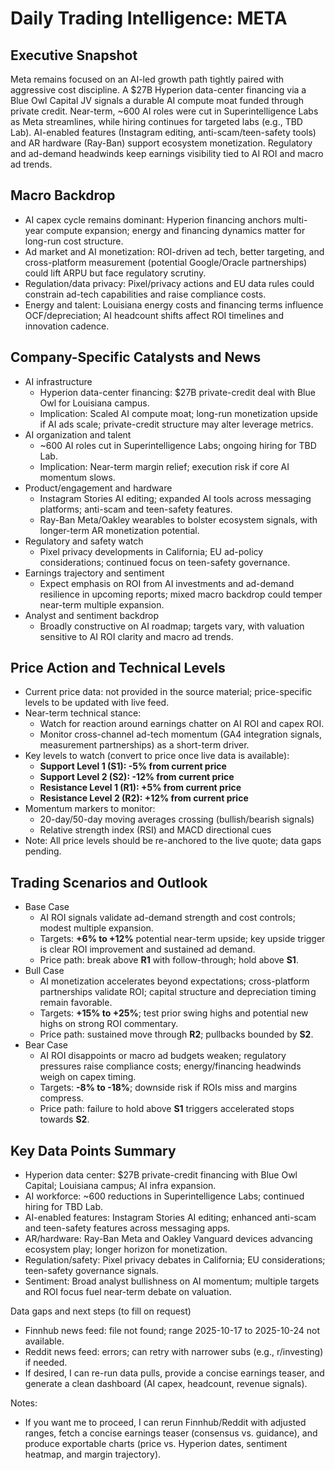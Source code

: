 # Daily Trading Intelligence: META

## Executive Snapshot
Meta remains focused on an AI-led growth path tightly paired with aggressive cost discipline. A $27B Hyperion data-center financing via a Blue Owl Capital JV signals a durable AI compute moat funded through private credit. Near-term, ~600 AI roles were cut in Superintelligence Labs as Meta streamlines, while hiring continues for targeted labs (e.g., TBD Lab). AI-enabled features (Instagram editing, anti-scam/teen-safety tools) and AR hardware (Ray-Ban) support ecosystem monetization. Regulatory and ad-demand headwinds keep earnings visibility tied to AI ROI and macro ad trends.

## Macro Backdrop
- AI capex cycle remains dominant: Hyperion financing anchors multi-year compute expansion; energy and financing dynamics matter for long-run cost structure.
- Ad market and AI monetization: ROI-driven ad tech, better targeting, and cross-platform measurement (potential Google/Oracle partnerships) could lift ARPU but face regulatory scrutiny.
- Regulation/data privacy: Pixel/privacy actions and EU data rules could constrain ad-tech capabilities and raise compliance costs.
- Energy and talent: Louisiana energy costs and financing terms influence OCF/depreciation; AI headcount shifts affect ROI timelines and innovation cadence.

## Company-Specific Catalysts and News
- AI infrastructure
  - Hyperion data-center financing: $27B private-credit deal with Blue Owl for Louisiana campus.
  - Implication: Scaled AI compute moat; long-run monetization upside if AI ads scale; private-credit structure may alter leverage metrics.
- AI organization and talent
  - ~600 AI roles cut in Superintelligence Labs; ongoing hiring for TBD Lab.
  - Implication: Near-term margin relief; execution risk if core AI momentum slows.
- Product/engagement and hardware
  - Instagram Stories AI editing; expanded AI tools across messaging platforms; anti-scam and teen-safety features.
  - Ray-Ban Meta/Oakley wearables to bolster ecosystem signals, with longer-term AR monetization potential.
- Regulatory and safety watch
  - Pixel privacy developments in California; EU ad-policy considerations; continued focus on teen-safety governance.
- Earnings trajectory and sentiment
  - Expect emphasis on ROI from AI investments and ad-demand resilience in upcoming reports; mixed macro backdrop could temper near-term multiple expansion.
- Analyst and sentiment backdrop
  - Broadly constructive on AI roadmap; targets vary, with valuation sensitive to AI ROI clarity and macro ad trends.

## Price Action and Technical Levels
- Current price data: not provided in the source material; price-specific levels to be updated with live feed.
- Near-term technical stance:
  - Watch for reaction around earnings chatter on AI ROI and capex ROI.
  - Monitor cross-channel ad-tech momentum (GA4 integration signals, measurement partnerships) as a short-term driver.
- Key levels to watch (convert to price once live data is available):
  - **Support Level 1 (S1): -5% from current price**
  - **Support Level 2 (S2): -12% from current price**
  - **Resistance Level 1 (R1): +5% from current price**
  - **Resistance Level 2 (R2): +12% from current price**
- Momentum markers to monitor:
  - 20-day/50-day moving averages crossing (bullish/bearish signals)
  - Relative strength index (RSI) and MACD directional cues
- Note: All price levels should be re-anchored to the live quote; data gaps pending.

## Trading Scenarios and Outlook
- Base Case
  - AI ROI signals validate ad-demand strength and cost controls; modest multiple expansion.
  - Targets: **+6% to +12%** potential near-term upside; key upside trigger is clear ROI improvement and sustained ad demand.
  - Price path: break above **R1** with follow-through; hold above **S1**.
- Bull Case
  - AI monetization accelerates beyond expectations; cross-platform partnerships validate ROI; capital structure and depreciation timing remain favorable.
  - Targets: **+15% to +25%**; test prior swing highs and potential new highs on strong ROI commentary.
  - Price path: sustained move through **R2**; pullbacks bounded by **S2**.
- Bear Case
  - AI ROI disappoints or macro ad budgets weaken; regulatory pressures raise compliance costs; energy/financing headwinds weigh on capex timing.
  - Targets: **-8% to -18%**; downside risk if ROIs miss and margins compress.
  - Price path: failure to hold above **S1** triggers accelerated stops towards **S2**.

## Key Data Points Summary
- Hyperion data center: $27B private-credit financing with Blue Owl Capital; Louisiana campus; AI infra expansion.
- AI workforce: ~600 reductions in Superintelligence Labs; continued hiring for TBD Lab.
- AI-enabled features: Instagram Stories AI editing; enhanced anti-scam and teen-safety features across messaging apps.
- AR/hardware: Ray-Ban Meta and Oakley Vanguard devices advancing ecosystem play; longer horizon for monetization.
- Regulation/safety: Pixel privacy debates in California; EU considerations; teen-safety governance signals.
- Sentiment: Broad analyst bullishness on AI momentum; multiple targets and ROI focus fuel near-term debate on valuation.

Data gaps and next steps (to fill on request)
- Finnhub news feed: file not found; range 2025-10-17 to 2025-10-24 not available.
- Reddit news feed: errors; can retry with narrower subs (e.g., r/investing) if needed.
- If desired, I can re-run data pulls, provide a concise earnings teaser, and generate a clean dashboard (AI capex, headcount, revenue signals).

Notes:
- If you want me to proceed, I can rerun Finnhub/Reddit with adjusted ranges, fetch a concise earnings teaser (consensus vs. guidance), and produce exportable charts (price vs. Hyperion dates, sentiment heatmap, and margin trajectory).